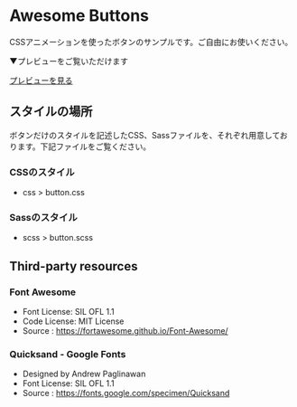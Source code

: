 # Awesome Buttons

CSSアニメーションを使ったボタンのサンプルです。ご自由にお使いください。

▼プレビューをご覧いただけます

[プレビューを見る](https://kutaro-smile.github.io/awesome-buttons/index.html)

## スタイルの場所

ボタンだけのスタイルを記述したCSS、Sassファイルを、それぞれ用意しております。下記ファイルをご覧ください。

### CSSのスタイル

* css > button.css

### Sassのスタイル

* scss > button.scss

## Third-party resources

### Font Awesome

* Font License: SIL OFL 1.1
* Code License: MIT License
* Source      : https://fortawesome.github.io/Font-Awesome/

### Quicksand - Google Fonts

* Designed by Andrew Paglinawan
* Font License: SIL OFL 1.1
* Source      : https://fonts.google.com/specimen/Quicksand
